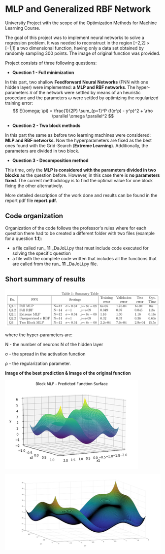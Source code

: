 # MLP and Generalized RBF Network

University Project with the scope of the Optimization Methods for Machine Learning Course.

The goal of this project was to implement neural networks to solve a regression problem. It was needed to reconstruct in the region [−2,2] × [−1,1] a two dimensional function, having only a data set obtained by randomly sampling 300 points. The image of original function was provided.

Project consists of three following questions:

* **Question 1 - Full minimization**

In this part, two shallow **Feedforward Neural Networks** (FNN with one hidden layer) were implemented: **a MLP and RBF networks**. The hyper-parameters  $\pi$ of the network were settled by means of an heuristic procedure and the parameters $\omega$ were settled by optimizing the regularized training error:
$$
E(\omega; \pi) = \frac{1}{2P} \sum_{p=1}^P (f(x^p) - y^p)^2 + \rho \parallel \omega \parallel^2
$$

* **Question 2 - Two block methods**

In this part the same as before two learning machines were considered:  **MLP and RBF networks**. Now the hyperparameters are fixed as the best ones found with the Grid-Search (**Extreme Learning**). Additionally, the parameters are divided in two block.

* **Question 3 - Decomposition method**

This time, only the **MLP is considered with the parameters divided in two blocks** as the question before. However, in this case there is **no parameters fixed**. The current methodology is to find the optimal value for one block fixing the other alternatively.

More detailed description of the work done and results can be found in the report pdf file **report.pdf**.

## Code organization

Organization of the code follows the professor's rules where for each question there had to be created a different folder with two files (example for a question **1.1**): 

* a file called run_ **11** _DaJoLi.py that must include code executed for solving the specific question
* a file with the complete code written that includes all the functions that are called from the run_ **11** _DaJoLi.py file.

## Short summary of results

![summary_table](img/summary_table.png)

where the hyper-parameters are: 

N - the number of neurons N of the hidden layer

σ - the spread in the activation function 

ρ - the regularization parameter.



**Image of the best prediction & Image of the original function**

![bestprediction](img/Predicted_Function_Plot3.png)

![original](img/function_image.jpg)

